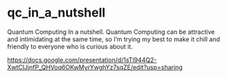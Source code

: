 # qc_in_a_nutshell
Quantum Computing In a nutshell.
Quantum Computing can be attractive and intimidating at the same time, so I’m trying my best to make it chill and friendly to everyone who is curious about it.


https://docs.google.com/presentation/d/1sTl944Q2-XwtClJjnfP_QHVoq6OKwMyrYwghYz7sqZE/edit?usp=sharing
